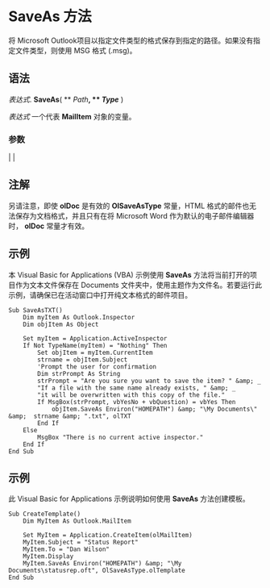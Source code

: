 
# SaveAs 方法

将 Microsoft Outlook项目以指定文件类型的格式保存到指定的路径。如果没有指定文件类型，则使用 MSG 格式 (.msg)。


## 语法

 _表达式_. **SaveAs**( ** _Path_**, ** _Type_** )

 _表达式_ 一个代表 **MailItem** 对象的变量。


### 参数


|
|

## 注解

另请注意，即使  **olDoc** 是有效的 **OlSaveAsType** 常量，HTML 格式的邮件也无法保存为文档格式，并且只有在将 Microsoft Word 作为默认的电子邮件编辑器时， **olDoc** 常量才有效。


## 示例

本 Visual Basic for Applications (VBA) 示例使用  **SaveAs** 方法将当前打开的项目作为文本文件保存在 Documents 文件夹中，使用主题作为文件名。若要运行此示例，请确保已在活动窗口中打开纯文本格式的邮件项目。


```
Sub SaveAsTXT()
    Dim myItem As Outlook.Inspector
    Dim objItem As Object

    Set myItem = Application.ActiveInspector
    If Not TypeName(myItem) = "Nothing" Then
        Set objItem = myItem.CurrentItem
        strname = objItem.Subject
        'Prompt the user for confirmation
        Dim strPrompt As String
        strPrompt = "Are you sure you want to save the item? " &amp; _
        "If a file with the same name already exists, " &amp; _
        "it will be overwritten with this copy of the file."	
        If MsgBox(strPrompt, vbYesNo + vbQuestion) = vbYes Then
            objItem.SaveAs Environ("HOMEPATH") &amp; "\My Documents\" &amp;  strname &amp; ".txt", olTXT
        End If
    Else
        MsgBox "There is no current active inspector."
    End If
End Sub
```


## 示例

此 Visual Basic for Applications 示例说明如何使用  **SaveAs** 方法创建模板。


```
Sub CreateTemplate()
    Dim MyItem As Outlook.MailItem
	
    Set MyItem = Application.CreateItem(olMailItem)
    MyItem.Subject = "Status Report"
    MyItem.To = "Dan Wilson"
    MyItem.Display
    MyItem.SaveAs Environ("HOMEPATH") &amp; "\My Documents\statusrep.oft", OlSaveAsType.olTemplate
End Sub
```

